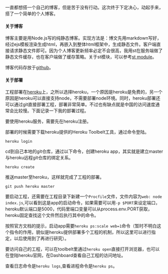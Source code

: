 一直都想搭一个自己的博客，但是苦于没有行动。这次终于下定决心，动起手来，搭了一个简单的个人博客。

#### 关于博客

博客主要是用Node.js写的纯静态博客。实现方法是：博文先用markdown写好，经过ejs模板渲染生成html，再嵌入到整体html框架中，生成静态文件。客户端直接请求静态文件即可。因为个人博客更新频率必定不会很高，我用st在服务端做了静态文件缓存，也在客户端做了缓存策略。关于st模块，可以参考[st module](https://www.npmjs.com/package/st)。

博客代码存放于[github](https://github.com/keller35/keller_blog)。

#### 关于部署

工程部署在[heroku](https://www.heroku.com/)上，之所以选择heroku，一个原因是heroku是免费的，另一个原因是heroku可以直接支持node，不需要部署node环境。同时，heroku部署还可以通过git直接部署工程，部署非常简单。不过也有缺点就是中国的访问速度通常会比较慢。下面记录一下我的部署过程。

要使用heroku服务，需要先在heroku注册。

部署的时候需要下载heroku提供的Heroku Toolbelt工具，通过命令登陆。

    heroku login

cd到自己本地的git仓库，通过以下命令，创建heroku app，其实就是建立master与heroku远程git仓库的绑定关系。

    heroku create

推送master至heroku，这样就完成了工程的部署。

    git push heroku master

要启动工程，还需要在工程目录下新建一个`Procfile`文件，文件内容为`web: node index.js`,可以看到这是app的启动命令，如果需要可以用`-p $PORT`来设定端口，heroku默认端口是5000，代码里端口变量可以从process.env.PORT获取，heroku固定查找这个文件然后执行其中的命令。

按照官方文档的提示，启动app需要`heroku ps:scale web=1`命令（暂时不明白这个指令的作用，貌似是heroku提供部署多个工程的机制，所以这里可以进行指定，以后使用到了再进行研究）。

要访问自己的工程，可以在toolbelt里通过`heroku open`直接打开浏览器，也可以在登陆heroku官网，在Dashboard查看自己工程的访问地址。

查看日志命令是`heroku logs`,查看进程命令是`heroku ps`。